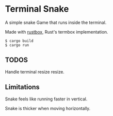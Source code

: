 # Terminal Snake

A simple snake Game that runs inside the terminal.

Made with [rustbox](https://github.com/gchp/rustbox), Rust's termbox implementation.

```
$ cargo build
$ cargo run
```

## TODOS

Handle terminal resize resize.

## Limitations

Snake feels like running faster in vertical.

Snake is thicker when moving horizontally.
